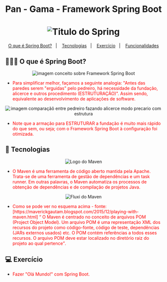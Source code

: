 <h1 align="center">
  Pan - Gama - Framework Spring Boot
</h1>


<h1 align="center">
<img src="https://github.com/WCL79/imagnes_diversas/blob/master/slideSpring.png" title="Titulo do Spring" />
</h1>

<p align="center">
  <a href="#-o-e-spring">O que é Spring Boot?</a>&nbsp;&nbsp;&nbsp;|&nbsp;&nbsp;&nbsp;
  <a href="#-tecnologias">Tecnologias</a>&nbsp;&nbsp;&nbsp;|&nbsp;&nbsp;&nbsp;
  <a href="#-exercicio">Exercício</a>&nbsp;&nbsp;&nbsp;|&nbsp;&nbsp;&nbsp;
  <a href="#-funcionalidades">Funcionalidades</a>
</p>

## 👨🏻‍💻 O que é Spring Boot?

<p align="center">
<img src="https://github.com/WCL79/imagnes_diversas/blob/master/oQueESpring.png" title="imagem conceito sobre Framework Spring Boot" />
</p>

- <p style="color: red;">Para simplificar melhor, façamos a seguinte analogia: "Antes das paredes serem "erguidas" pelo pedreiro, há necessidade da fundação, alicerce e outros procedimento (ESTRUTURAÇÃO)". Assim sendo, equivalente ao desenvolvimento de aplicações de software.</p>

<p align="center">
<img src="https://github.com/WCL79/imagnes_diversas/blob/master/semSpringCompng.png" title="imagem comparaçãõ entre pedreiro fazando alicerce modo precario com estrutura" />
</p>

- <p style="color: red;">Note que a armação para ESTRUTURAR a fundação é muito mais rápido do que sem, ou seja; com o Framework Spring Boot à configuração foi otimizada.</p>

## 🚀 Tecnologias 

<p align="center">
<img src="https://github.com/WCL79/imagnes_diversas/blob/master/maven.png" title="Logo do Maven" />
</p>

- <p style="color: red;">O Maven é uma ferramenta de código aberto mantida pela Apache. Trata-se de uma ferramenta de gestão de dependências e um task runner. Em outras palavras, o Maven automatiza os processos de obtenção de dependências e de compilação de projetos Java.</p>

<p align="center">
<img src="https://github.com/WCL79/imagnes_diversas/blob/master/fluxoMavenpng.png" title="Fluxi do Maven" />
</p>

- <p style="color: red;">Como se pode ver no esquema acima  - fonte: [https://maverickgautam.blogspot.com/2015/12/playing-with-maven.html] <q> O Maven é centrado no conceito de arquivos POM (Project Object Model). Um arquivo POM é uma representação XML dos recursos do projeto como código-fonte, código de teste, dependências (JARs externos usados) etc. O POM contém referências a todos esses recursos. O arquivo POM deve estar localizado no diretório raiz do projeto ao qual pertence</q>.</p>

## 💻 Exercício

- <p style="color: red;">Fazer "Olá Mundo!" com Spring Boot.</p>
